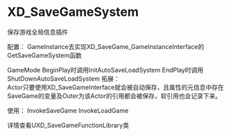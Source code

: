 # XD_SaveGameSystem
保存游戏全局信息插件

配置：
GameInstance去实现XD_SaveGame_GameInstanceInterface的GetSaveGameSystem函数

GameMode  BeginPlay时调用InitAutoSaveLoadSystem
          EndPlay时调用ShutDownAutoSaveLoadSystem
拓展：     
Actor只要使用XD_SaveGameInterface就会被自动保存，且属性的元信息中存在SaveGame的变量及Outer为该Actor的引用都会被保存，软引用也会记录下来。

使用：
InvokeSaveGame
InvokeLoadGame

详情查看UXD_SaveGameFunctionLibrary类
